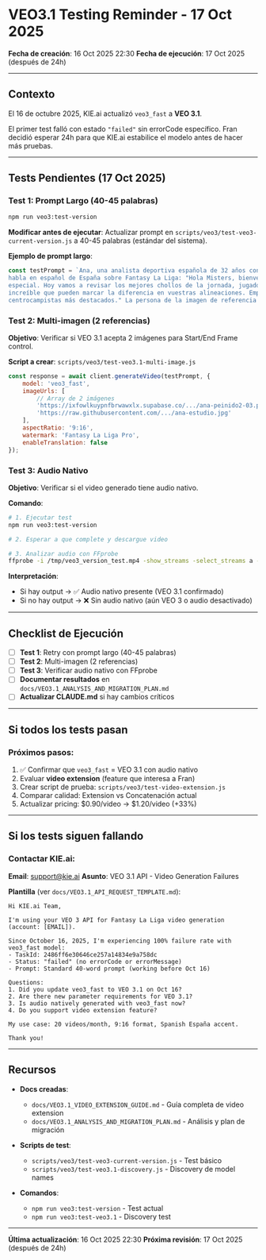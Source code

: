 # VEO3.1 Testing Reminder - 17 Oct 2025

**Fecha de creación**: 16 Oct 2025 22:30 **Fecha de ejecución**: 17 Oct 2025
(después de 24h)

---

## Contexto

El 16 de octubre 2025, KIE.ai actualizó `veo3_fast` a **VEO 3.1**.

El primer test falló con estado `"failed"` sin errorCode específico. Fran
decidió esperar 24h para que KIE.ai estabilice el modelo antes de hacer más
pruebas.

---

## Tests Pendientes (17 Oct 2025)

### Test 1: Prompt Largo (40-45 palabras)

```bash
npm run veo3:test-version
```

**Modificar antes de ejecutar**: Actualizar prompt en
`scripts/veo3/test-veo3-current-version.js` a 40-45 palabras (estándar del
sistema).

**Ejemplo de prompt largo**:

```javascript
const testPrompt = `Ana, una analista deportiva española de 32 años con pelo negro rizado,
habla en español de España sobre Fantasy La Liga: "Hola Misters, bienvenidos a este análisis
especial. Hoy vamos a revisar los mejores chollos de la jornada, jugadores con un valor
increíble que pueden marcar la diferencia en vuestras alineaciones. Empezamos con los
centrocampistas más destacados." La persona de la imagen de referencia habla en español de España.`;
```

### Test 2: Multi-imagen (2 referencias)

**Objetivo**: Verificar si VEO 3.1 acepta 2 imágenes para Start/End Frame
control.

**Script a crear**: `scripts/veo3/test-veo3.1-multi-image.js`

```javascript
const response = await client.generateVideo(testPrompt, {
    model: 'veo3_fast',
    imageUrls: [
        // Array de 2 imágenes
        'https://ixfowlkuypnfbrwawxlx.supabase.co/.../ana-peinido2-03.png',
        'https://raw.githubusercontent.com/.../ana-estudio.jpg'
    ],
    aspectRatio: '9:16',
    watermark: 'Fantasy La Liga Pro',
    enableTranslation: false
});
```

### Test 3: Audio Nativo

**Objetivo**: Verificar si el video generado tiene audio nativo.

**Comando**:

```bash
# 1. Ejecutar test
npm run veo3:test-version

# 2. Esperar a que complete y descargue video

# 3. Analizar audio con FFprobe
ffprobe -i /tmp/veo3_version_test.mp4 -show_streams -select_streams a -loglevel error
```

**Interpretación**:

- Si hay output → ✅ Audio nativo presente (VEO 3.1 confirmado)
- Si no hay output → ❌ Sin audio nativo (aún VEO 3 o audio desactivado)

---

## Checklist de Ejecución

- [ ] **Test 1**: Retry con prompt largo (40-45 palabras)
- [ ] **Test 2**: Multi-imagen (2 referencias)
- [ ] **Test 3**: Verificar audio nativo con FFprobe
- [ ] **Documentar resultados** en `docs/VEO3.1_ANALYSIS_AND_MIGRATION_PLAN.md`
- [ ] **Actualizar CLAUDE.md** si hay cambios críticos

---

## Si todos los tests pasan

### Próximos pasos:

1. ✅ Confirmar que `veo3_fast` = VEO 3.1 con audio nativo
2. Evaluar **video extension** (feature que interesa a Fran)
3. Crear script de prueba: `scripts/veo3/test-video-extension.js`
4. Comparar calidad: Extension vs Concatenación actual
5. Actualizar pricing: $0.90/video → $1.20/video (+33%)

---

## Si los tests siguen fallando

### Contactar KIE.ai:

**Email**: support@kie.ai **Asunto**: VEO 3.1 API - Video Generation Failures

**Plantilla** (ver `docs/VEO3.1_API_REQUEST_TEMPLATE.md`):

```
Hi KIE.ai Team,

I'm using your VEO 3 API for Fantasy La Liga video generation (account: [EMAIL]).

Since October 16, 2025, I'm experiencing 100% failure rate with veo3_fast model:
- TaskId: 2486ff6e30646ce257a14834e9a758dc
- Status: "failed" (no errorCode or errorMessage)
- Prompt: Standard 40-word prompt (working before Oct 16)

Questions:
1. Did you update veo3_fast to VEO 3.1 on Oct 16?
2. Are there new parameter requirements for VEO 3.1?
3. Is audio natively generated with veo3_fast now?
4. Do you support video extension feature?

My use case: 20 videos/month, 9:16 format, Spanish España accent.

Thank you!
```

---

## Recursos

- **Docs creadas**:
    - `docs/VEO3.1_VIDEO_EXTENSION_GUIDE.md` - Guía completa de video extension
    - `docs/VEO3.1_ANALYSIS_AND_MIGRATION_PLAN.md` - Análisis y plan de
      migración

- **Scripts de test**:
    - `scripts/veo3/test-veo3-current-version.js` - Test básico
    - `scripts/veo3/test-veo3.1-discovery.js` - Discovery de model names

- **Comandos**:
    - `npm run veo3:test-version` - Test actual
    - `npm run veo3:test-veo3.1` - Discovery test

---

**Última actualización**: 16 Oct 2025 22:30 **Próxima revisión**: 17 Oct 2025
(después de 24h)

